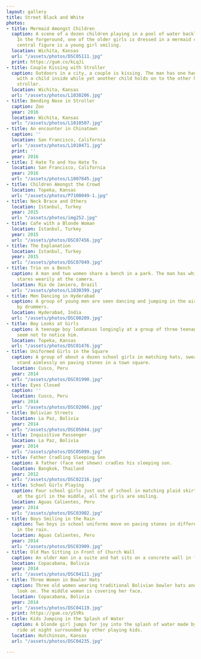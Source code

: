 ```yaml
---
layout: gallery
title: Street Black and White
photos:
- title: Mermaid Amongst Children
  caption: A scene of a dozen children playing in a pool of water backlit by the sun.
    In the forgeround, one of the older girls is dressed in a mermaid costume. The
    central figure is a young girl smiling.
  location: Wichita, Kansas
  url: "/assets/photos/DSC05111.jpg"
  print: https://gum.co/kLqJi
- title: Couple Kissing with Stroller
  caption: Outdoors in a city, a couple is kissing. The man has one hand on a stroller
    with a child inside while yet another child holds on to the other handle of the
    stroller.
  location: Wichita, Kansas
  url: "/assets/photos/L1030206.jpg"
- title: Bending Nose in Stroller
  caption: Zoo
  year: 2016
  location: Wichita, Kansas
  url: "/assets/photos/L1010507.jpg"
- title: An encounter in Chinatown
  caption: ''
  location: San Francisco, California
  url: "/assets/photos/L1010471.jpg"
  print: ''
  year: 2016
- title: I Hate To and You Hate To
  location: San Francisco, California
  year: 2016
  url: "/assets/photos/L1007845.jpg"
- title: Children Amongst the Crowd
  location: Topeka, Kansas
  url: "/assets/photos/P7100049-1.jpg"
- title: Neck Brace and Others
  location: Istanbul, Turkey
  year: 2015
  url: "/assets/photos/img252.jpg"
- title: Cafe with a Blonde Woman
  location: Istanbul, Turkey
  year: 2015
  url: "/assets/photos/DSC07456.jpg"
- title: The Explanation
  location: Istanbul, Turkey
  year: 2015
  url: "/assets/photos/DSC07049.jpg"
- title: Trio on a Bench
  caption: A man and two women share a bench in a park. The man has white hair and
    stares wearily at the camera.
  location: Rio de Janiero, Brazil
  url: "/assets/photos/L1030399.jpg"
- title: Men Dancing in Hyderabad
  caption: A group of young men are seen dancing and jumping in the air surrounded
    by drummers.
  location: Hyderabad, India
  url: "/assets/photos/DSC00209.jpg"
- title: Boy Looks at Girls
  caption: A teenage boy looKansas longingly at a group of three teenage girls who
    seem not to notice him.
  location: Topeka, Kansas
  url: "/assets/photos/DSC01476.jpg"
- title: Uniformed Girls in the Square
  caption: A group of about a dozen school girls in matching hats, sweaters, and skirts
    stand aimlessly on paving stones in a town square.
  location: Cusco, Peru
  year: 2014
  url: "/assets/photos/DSC01990.jpg"
- title: Eyes Closed
  caption: ''
  location: Cusco, Peru
  year: 2014
  url: "/assets/photos/DSC02066.jpg"
- title: Bolivian Streets
  location: La Paz, Bolivia
  year: 2014
  url: "/assets/photos/DSC05044.jpg"
- title: Inquisitive Passenger
  location: La Paz, Bolivia
  year: 2014
  url: "/assets/photos/DSC05099.jpg"
- title: Father Cradling Sleeping Son
  caption: A father (face not shown) cradles his sleeping son.
  location: Bangkok, Thailand
  year: 2012
  url: "/assets/photos/DSC02216.jpg"
- title: School Girls Playing
  caption: Four school girls just out of school in matching plaid skirts play by pulling
    at the girl in the middle, all the girls are smiling.
  location: Aguas Calientes, Peru
  year: 2014
  url: "/assets/photos/DSC03902.jpg"
- title: Boys Smiling in the Rain
  caption: Two boys in school uniforms move on paving stones in different directions
    in the rain.
  location: Aguas Calientes, Peru
  year: 2014
  url: "/assets/photos/DSC03909.jpg"
- title: Old Man Sitting in Front of Church Wall
  caption: An older man in a suite and hat sits on a concrete wall in front of a church.
  location: Copacabana, Bolivia
  year: 2014
  url: "/assets/photos/DSC04111.jpg"
- title: Three Women in Bowler Hats
  caption: Three old women wearing traditional Bolivian bowler hats and layered skirts
    look on. The middle woman is covering her face.
  location: Copacabana, Bolivia
  year: 2014
  url: "/assets/photos/DSC04119.jpg"
  print: https://gum.co/ySYRs
- title: Kids Jumping in the Splash of Water
  caption: A blonde girl jumps for joy into the splash of water made by a carnival
    ride at night surrounded by other playing kids.
  location: Hutchinson, Kansas
  url: "/assets/photos/DSC04235.jpg"

---
```

